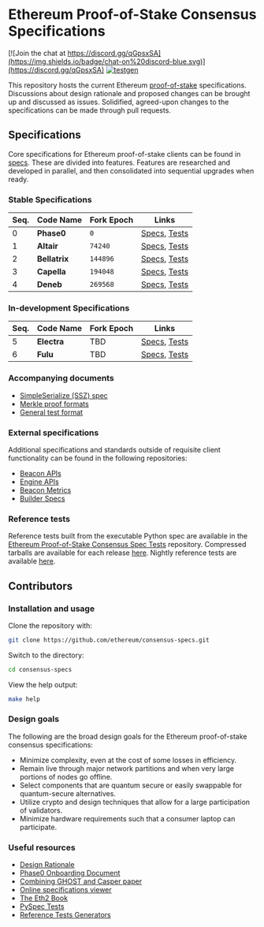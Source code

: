 # Ethereum Proof-of-Stake Consensus Specifications

[![Join the chat at https://discord.gg/qGpsxSA](https://img.shields.io/badge/chat-on%20discord-blue.svg)](https://discord.gg/qGpsxSA)
[![testgen](https://github.com/ethereum/consensus-specs/actions/workflows/generate_vectors.yml/badge.svg?branch=dev&event=schedule)](https://github.com/ethereum/consensus-specs/actions/workflows/generate_vectors.yml)

This repository hosts the current Ethereum
[proof-of-stake](https://ethereum.org/en/developers/docs/consensus-mechanisms/pos/) specifications.
Discussions about design rationale and proposed changes can be brought up and discussed as issues.
Solidified, agreed-upon changes to the specifications can be made through pull requests.

## Specifications

Core specifications for Ethereum proof-of-stake clients can be found in [specs](specs). These are
divided into features. Features are researched and developed in parallel, and then consolidated into
sequential upgrades when ready.

### Stable Specifications

| Seq. | Code Name     | Fork Epoch | Links                                                                        |
| ---- | ------------- | ---------- | ---------------------------------------------------------------------------- |
| 0    | **Phase0**    | `0`        | [Specs](specs/phase0), [Tests](tests/core/pyspec/eth2spec/test/phase0)       |
| 1    | **Altair**    | `74240`    | [Specs](specs/altair), [Tests](tests/core/pyspec/eth2spec/test/altair)       |
| 2    | **Bellatrix** | `144896`   | [Specs](specs/bellatrix), [Tests](tests/core/pyspec/eth2spec/test/bellatrix) |
| 3    | **Capella**   | `194048`   | [Specs](specs/capella), [Tests](tests/core/pyspec/eth2spec/test/capella)     |
| 4    | **Deneb**     | `269568`   | [Specs](specs/deneb), [Tests](tests/core/pyspec/eth2spec/test/deneb)         |

### In-development Specifications

| Seq. | Code Name   | Fork Epoch | Links                                                                    |
| ---- | ----------- | ---------- | ------------------------------------------------------------------------ |
| 5    | **Electra** | TBD        | [Specs](specs/electra), [Tests](tests/core/pyspec/eth2spec/test/electra) |
| 6    | **Fulu**    | TBD        | [Specs](specs/fulu), [Tests](tests/core/pyspec/eth2spec/test/fulu)       |

### Accompanying documents

- [SimpleSerialize (SSZ) spec](ssz/simple-serialize.md)
- [Merkle proof formats](ssz/merkle-proofs.md)
- [General test format](tests/formats/README.md)

### External specifications

Additional specifications and standards outside of requisite client functionality can be found in
the following repositories:

- [Beacon APIs](https://github.com/ethereum/beacon-apis)
- [Engine APIs](https://github.com/ethereum/execution-apis/tree/main/src/engine)
- [Beacon Metrics](https://github.com/ethereum/beacon-metrics)
- [Builder Specs](https://github.com/ethereum/builder-specs)

### Reference tests

Reference tests built from the executable Python spec are available in the [Ethereum Proof-of-Stake
Consensus Spec Tests](https://github.com/ethereum/consensus-spec-tests) repository. Compressed
tarballs are available for each release
[here](https://github.com/ethereum/consensus-spec-tests/releases). Nightly reference tests are
available
[here](https://github.com/ethereum/consensus-specs/actions/workflows/generate_vectors.yml).

## Contributors

### Installation and usage

Clone the repository with:

```bash
git clone https://github.com/ethereum/consensus-specs.git
```

Switch to the directory:

```bash
cd consensus-specs
```

View the help output:

```bash
make help
```

### Design goals

The following are the broad design goals for the Ethereum proof-of-stake consensus specifications:

- Minimize complexity, even at the cost of some losses in efficiency.
- Remain live through major network partitions and when very large portions of nodes go offline.
- Select components that are quantum secure or easily swappable for quantum-secure alternatives.
- Utilize crypto and design techniques that allow for a large participation of validators.
- Minimize hardware requirements such that a consumer laptop can participate.

### Useful resources

- [Design Rationale](https://notes.ethereum.org/s/rkhCgQteN#)
- [Phase0 Onboarding Document](https://notes.ethereum.org/s/Bkn3zpwxB)
- [Combining GHOST and Casper paper](https://arxiv.org/abs/2003.03052)
- [Online specifications viewer](https://ethereum.github.io/consensus-specs/)
- [The Eth2 Book](https://eth2book.info)
- [PySpec Tests](tests/core/pyspec/README.md)
- [Reference Tests Generators](tests/generators/README.md)
